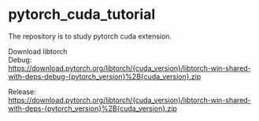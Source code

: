# pytorch_cuda_tutorial
The repository is to study pytorch cuda extension.  

Download libtorch  
Debug:  
https://download.pytorch.org/libtorch/{cuda_version}/libtorch-win-shared-with-deps-debug-{pytorch_version}%2B{cuda_version}.zip  

Release:  
https://download.pytorch.org/libtorch/{cuda_version}/libtorch-win-shared-with-deps-{pytorch_version}%2B{cuda_version}.zip
